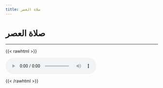 ```yaml
---
title: صلاة العصر
---
```


# صلاة العصر

---

{{< rawhtml >}}

<audio controls src="\audio\Kitab Al Salah\Bab Al Salawat Al Khams\Salat Al Asr\bab-salat-al-asr.m4a" type="audio/m4a">

</audio>

{{< /rawhtml >}}
